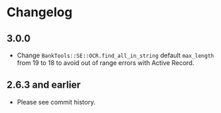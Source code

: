 # Changelog

## 3.0.0

- Change `BankTools::SE::OCR.find_all_in_string` default `max_length` from 19 to 18 to avoid out of range errors with Active Record.

## 2.6.3 and earlier

- Please see commit history.
